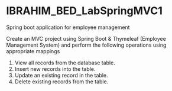 # IBRAHIM_BED_LabSpringMVC1
Spring boot application for employee management

Create an MVC project using Spring Boot & Thymeleaf (Employee
Management System) and perform the following operations using appropriate mappings
1. View all records from the database table.
2. Insert new records into the table.
3. Update an existing record in the table.
4. Delete existing records from the table.

